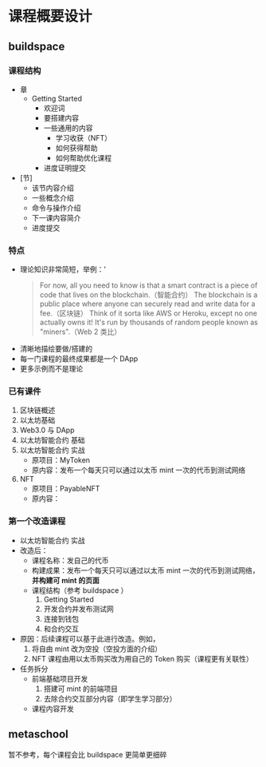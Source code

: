 # 课程概要设计

## buildspace

### 课程结构

- 章
  - Getting Started
    - 欢迎词
    - 要搭建内容
    - 一些通用的内容
      - 学习收获（NFT）
      - 如何获得帮助
      - 如何帮助优化课程
    - 进度证明提交
- \[节\]
  - 该节内容介绍
  - 一些概念介绍
  - 命令与操作介绍
  - 下一课内容简介
  - 进度提交

### 特点

- 理论知识非常简短，举例：'
  > For now, all you need to know is that a smart contract is a piece of code that lives on the blockchain.（智能合约）
  > The blockchain is a public place where anyone can securely read and write data for a fee.（区块链）
  > Think of it sorta like AWS or Heroku, except no one actually owns it! It's run by thousands of random people known as "miners".（Web 2 类比）
- 清晰地描绘要做/搭建的
- 每一门课程的最终成果都是一个 DApp
- 更多示例而不是理论

### 已有课件

1. 区块链概述
2. 以太坊基础
3. Web3.0 与 DApp
4. 以太坊智能合约 基础
5. 以太坊智能合约 实战
   - 原项目：MyToken
   - 原内容：发布一个每天只可以通过以太币 mint 一次的代币到测试网络
6. NFT
   - 原项目：PayableNFT
   - 原内容：

### 第一个改造课程

- 以太坊智能合约 实战
- 改造后：
  - 课程名称：发自己的代币
  - 构建成果：发布一个每天只可以通过以太币 mint 一次的代币到测试网络，**并构建可 mint 的页面**
  - 课程结构（参考 buildspace ）
    1. Getting Started
    2. 开发合约并发布测试网
    3. 连接到钱包
    4. 和合约交互
- 原因：后续课程可以基于此进行改造。例如，
  1. 将自由 mint 改为空投（空投方面的介绍）
  2. NFT 课程由用以太币购买改为用自己的 Token 购买（课程更有关联性）
- 任务拆分
  - 前端基础项目开发
    1. 搭建可 mint 的前端项目
    2. 去除合约交互部分内容（即学生学习部分）
  - 课程内容开发

## metaschool

暂不参考，每个课程会比 buildspace 更简单更细碎
